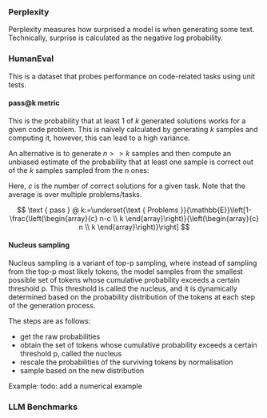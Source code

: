 ### Perplexity
Perplexity measures how surprised a model is when generating some text. Technically, surprise is calculated as the negative log probability.

### HumanEval
This is a dataset that probes performance on code-related tasks using unit tests.

#### pass@k metric
This is the probability that at least 1 of $k$ generated solutions works for a given code problem. This is naïvely calculated by generating $k$ samples and computing it, however, this can lead to a high variance.

An alternative is to generate $n >> k$ samples and then compute an unbiased estimate of the probability that at least one sample is correct out of the $k$ samples sampled from the $n$ ones:

Here, $c$ is the number of correct solutions for a given task. Note that the average is over multiple problems/tasks.

$$
\text { pass } @ k:=\underset{\text { Problems }}{\mathbb{E}}\left[1-\frac{\left(\begin{array}{c}
n-c \\
k
\end{array}\right)}{\left(\begin{array}{c}
n \\
k
\end{array}\right)}\right]
$$

#### Nucleus sampling
Nucleus sampling is a variant of top-p sampling, where instead of sampling from the top-p most likely tokens, the model samples from the smallest possible set of tokens whose cumulative probability exceeds a 
certain threshold p. This threshold is called the nucleus, and it is dynamically determined based on the probability distribution of the tokens at each step of the generation process.

The steps are as follows:

- get the raw probabilities
- obtain the set of tokens whose cumulative probability exceeds a certain threshold p, called the nucleus
- rescale the probabilities of the surviving tokens by normalisation
- sample based on the new distribution

Example:
todo: add a numerical example

### LLM Benchmarks
